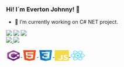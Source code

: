 ### Hi! I´m Everton Johnny! 👋

- 🔭 I’m currently working on C# NET project.

<div>  
  <a href="https://www.linkedin.com/in/evertonjohnny/" target="_blank"><img src="https://img.shields.io/badge/-LinkedIn-%230077B5?style=for-the-badge&logo=linkedin&logoColor=white" target="_blank"></a> 
  <a href = "mailto:evertonprogramador@gmail.com"><img src="https://img.shields.io/badge/-Gmail-%23333?style=for-the-badge&logo=gmail&logoColor=white" target="_blank"></a> 
  <a href="https://www.youtube.com/channel/UC-cJQRI--x5fW_2NCafiFCQ" target="_blank"><img src="https://img.shields.io/badge/YouTube-FF0000?style=for-the-badge&logo=youtube&logoColor=white" target="_blank"></a>  
</div>

<div>
  <a href="https://github.com/evertonjohnny">
  <img height="180em" src="https://github-readme-stats.vercel.app/api?username=evertonjohnny&show_icons=true&theme=dark&include_all_commits=true&count_private=true"/>
  <img height="180em" src="https://github-readme-stats.vercel.app/api/top-langs/?username=evertonjohnny&layout=compact&langs_count=7&theme=dark"/>
</div>

<div style="display: inline_block"><br>  
  <img align="center" alt="ejs-Csharp" height="30" width="40" src="https://raw.githubusercontent.com/devicons/devicon/master/icons/csharp/csharp-original.svg">  
  <img align="center" alt="ejs-HTML" height="30" width="40" src="https://raw.githubusercontent.com/devicons/devicon/master/icons/html5/html5-original.svg">  
  <img align="center" alt="ejs-CSS" height="30" width="40" src="https://raw.githubusercontent.com/devicons/devicon/master/icons/css3/css3-original.svg">
  <img align="center" alt="ejs-Js" height="30" width="40" src="https://raw.githubusercontent.com/devicons/devicon/master/icons/javascript/javascript-plain.svg">  
  <img align="center" alt="ejs-React" height="30" width="40" src="https://raw.githubusercontent.com/devicons/devicon/master/icons/react/react-original.svg">    
</div>
  
